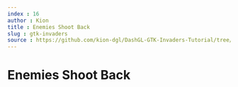 ```yaml
---
index : 16
author : Kion
title : Enemies Shoot Back
slug : gtk-invaders
source : https://github.com/kion-dgl/DashGL-GTK-Invaders-Tutorial/tree/master/16_Enemies_Shoot_Back
---
```

# Enemies Shoot Back
